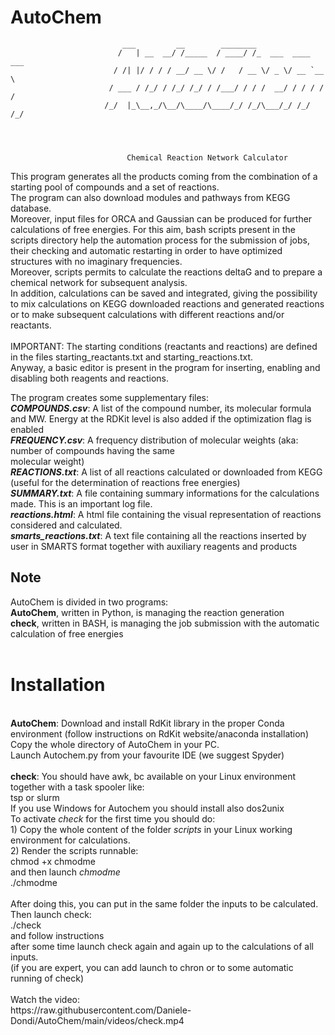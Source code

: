# AutoChem

                             ___         __        ________                 
                            /   | __  __/ /_____  / ____/ /_  ___  ____ ___ 
                           / /| |/ / / / __/ __ \/ /   / __ \/ _ \/ __ `__ \
                          / ___ / /_/ / /_/ /_/ / /___/ / / /  __/ / / / / /
                         /_/  |_\__,_/\__/\____/\____/_/ /_/\___/_/ /_/ /_/ 
                                            



                              Chemical Reaction Network Calculator

 This program generates all the products coming from the combination of a starting pool of compounds 
 and a set of reactions.<br>
  The program can also download modules and pathways from KEGG database.<br>
 Moreover, input files for ORCA and Gaussian can be produced for further calculations of free energies.
 For this aim, bash scripts present in the scripts directory help the automation process 
 for the submission of jobs, their checking and automatic restarting in order to have optimized 
 structures with no imaginary frequencies. <br>
 Moreover, scripts permits to calculate the reactions deltaG and to prepare a chemical network for 
 subsequent analysis.<br>
 In addition, calculations can be saved and integrated, giving the possibility to mix calculations 
 on KEGG downloaded reactions and generated reactions or to make subsequent calculations with different
 reactions and/or reactants.<br>
 <br>
 IMPORTANT:
 The starting conditions (reactants and reactions) are defined in the files starting_reactants.txt and starting_reactions.txt.<br>
 Anyway, a basic editor is present in the program for inserting, enabling and disabling both reagents 
 and reactions.

 The program creates some supplementary files:<br>
 <b><i>COMPOUNDS.csv</i></b>: A list of the compound number, its molecular formula and MW. Energy at the RDKit level is also added if the optimization flag is enabled<br>
 <b><i>FREQUENCY.csv</i></b>: A frequency distribution of molecular weights (aka: number of compounds having the same<br>
     molecular weight)<br>
 <b><i>REACTIONS.txt</i></b>: A list of all reactions calculated or downloaded from KEGG (useful for the determination of reactions 
     free energies)<br>
 <b><i>SUMMARY.txt</i></b>: A file containing summary informations for the calculations made. This is an important log
 file.<br>
 <b><i>reactions.html</i></b>: A html file containing the visual representation of reactions considered and calculated.<br>
 <b><i>smarts_reactions.txt</i></b>: A text file containing all the reactions inserted by user in SMARTS format together with 
     auxiliary reagents and products
<br> 
 ## Note
 AutoChem is divided in two programs:<br>
 <b>AutoChem</b>, written in Python, is managing the reaction generation<br>
 <b>check</b>, written in BASH, is managing the job submission with the automatic calculation of free energies<br>
<br>
# Installation
<br>
<b>AutoChem</b>: Download and install RdKit library in the proper Conda environment (follow instructions on RdKit website/anaconda installation)<br>
Copy the whole directory of AutoChem in your PC.<br>
Launch Autochem.py from your favourite IDE (we suggest Spyder)<br>
<br>
<b>check</b>: 
You should have awk, bc available on your Linux environment together with a task spooler like:<br>
tsp or slurm<br>
If you use Windows for Autochem you should install also dos2unix<br>
To activate <i>check</i> for the first time you should do:<br>
1) Copy the whole content of the folder <i>scripts</i> in your Linux working environment for calculations.<br>
2) Render the scripts runnable:<br>
chmod +x chmodme<br>
and then launch <i>chmodme</i><br>
./chmodme<br>
<br>
After doing this, you can put in the same folder the inputs to be calculated.<br>
Then launch check:<br>
./check<br>
and follow instructions<br>
after some time launch check again and again up to the calculations of all inputs.<br>
(if you are expert, you can add launch to chron or to some automatic running of check)<br>
<br>Watch the video:<br>
https://raw.githubusercontent.com/Daniele-Dondi/AutoChem/main/videos/check.mp4
